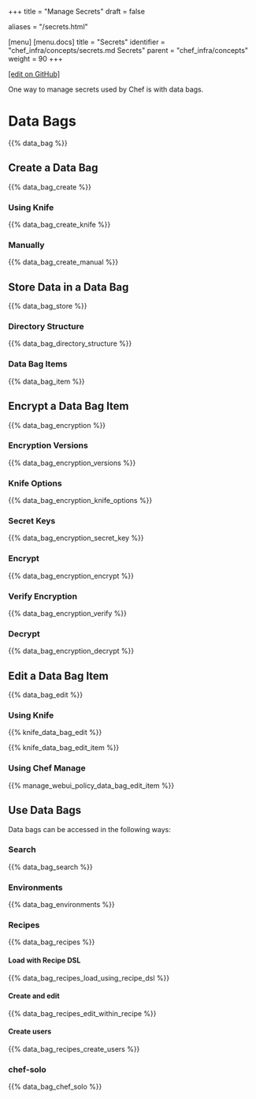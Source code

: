 +++
title = "Manage Secrets"
draft = false

aliases = "/secrets.html"

[menu]
  [menu.docs]
    title = "Secrets"
    identifier = "chef_infra/concepts/secrets.md Secrets"
    parent = "chef_infra/concepts"
    weight = 90
+++    

[\[edit on GitHub\]](https://github.com/chef/chef-web-docs/blob/master/content/secrets.md)

One way to manage secrets used by Chef is with data bags.

Data Bags
=========

{{% data_bag %}}

Create a Data Bag
-----------------

{{% data_bag_create %}}

### Using Knife

{{% data_bag_create_knife %}}

### Manually

{{% data_bag_create_manual %}}

Store Data in a Data Bag
------------------------

{{% data_bag_store %}}

### Directory Structure

{{% data_bag_directory_structure %}}

### Data Bag Items

{{% data_bag_item %}}

Encrypt a Data Bag Item
-----------------------

{{% data_bag_encryption %}}

### Encryption Versions

{{% data_bag_encryption_versions %}}

### Knife Options

{{% data_bag_encryption_knife_options %}}

### Secret Keys

{{% data_bag_encryption_secret_key %}}

### Encrypt

{{% data_bag_encryption_encrypt %}}

### Verify Encryption

{{% data_bag_encryption_verify %}}

### Decrypt

{{% data_bag_encryption_decrypt %}}

Edit a Data Bag Item
--------------------

{{% data_bag_edit %}}

### Using Knife

{{% knife_data_bag_edit %}}

{{% knife_data_bag_edit_item %}}

### Using Chef Manage

{{% manage_webui_policy_data_bag_edit_item %}}

Use Data Bags
-------------

Data bags can be accessed in the following ways:

### Search

{{% data_bag_search %}}

### Environments

{{% data_bag_environments %}}

### Recipes

{{% data_bag_recipes %}}

#### Load with Recipe DSL

{{% data_bag_recipes_load_using_recipe_dsl %}}

#### Create and edit

{{% data_bag_recipes_edit_within_recipe %}}

#### Create users

{{% data_bag_recipes_create_users %}}

### chef-solo

{{% data_bag_chef_solo %}}
